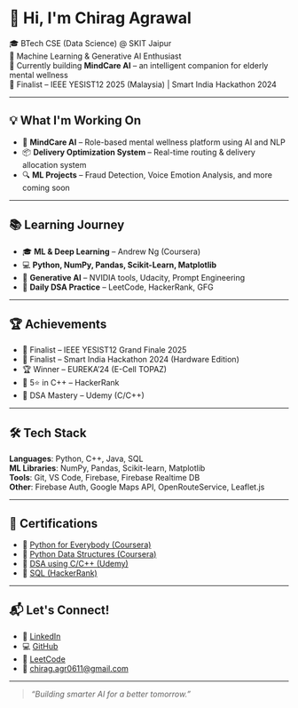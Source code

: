 # 👋 Hi, I'm Chirag Agrawal

🎓 BTech CSE (Data Science) @ SKIT Jaipur  
🤖 Machine Learning & Generative AI Enthusiast  
🚀 Currently building **MindCare AI** – an intelligent companion for elderly mental wellness  
🏁 Finalist – IEEE YESIST12 2025 (Malaysia) | Smart India Hackathon 2024  

---

## 💡 What I'm Working On
- 🧠 **MindCare AI** – Role-based mental wellness platform using AI and NLP  
- 📦 **Delivery Optimization System** – Real-time routing & delivery allocation system  
- 🔍 **ML Projects** – Fraud Detection, Voice Emotion Analysis, and more coming soon  

---

## 📚 Learning Journey
- 🎓 **ML & Deep Learning** – Andrew Ng (Coursera)  
- 💻 **Python, NumPy, Pandas, Scikit-Learn, Matplotlib**  
- 🧠 **Generative AI** – NVIDIA tools, Udacity, Prompt Engineering  
- 🔁 **Daily DSA Practice** – LeetCode, HackerRank, GFG

---

## 🏆 Achievements
- 🥇 Finalist – IEEE YESIST12 Grand Finale 2025  
- 🥈 Finalist – Smart India Hackathon 2024 (Hardware Edition)  
- 🏆 Winner – EUREKA’24 (E-Cell TOPAZ)  
- 🌟 5⭐ in C++ – HackerRank  
- 🧠 DSA Mastery – Udemy (C/C++)

---

## 🛠️ Tech Stack
**Languages**: Python, C++, Java, SQL  
**ML Libraries**: NumPy, Pandas, Scikit-learn, Matplotlib  
**Tools**: Git, VS Code, Firebase, Firebase Realtime DB  
**Other**: Firebase Auth, Google Maps API, OpenRouteService, Leaflet.js

---

## 📃 Certifications
- 📜 [Python for Everybody (Coursera)](https://www.coursera.org/account/accomplishments/verify/R2HS9XPSJXAS)  
- 📜 [Python Data Structures (Coursera)](https://www.coursera.org/account/accomplishments/verify/O28FLNIBYNFV)  
- 📜 [DSA using C/C++ (Udemy)](https://www.udemy.com/certificate/UC-50acb309-1172-45d5-94f0-d41df3953b82/)  
- 📜 [SQL (HackerRank)](https://www.hackerrank.com/certificates/6a3569665567)

---

## 📬 Let's Connect!
- 🔗 [LinkedIn](https://www.linkedin.com/in/chirag-agrawal-a7a185292/)  
- 💻 [GitHub](https://github.com/chiragmiyy)  
- 📍 [LeetCode](https://leetcode.com/chiragmiyy)  
- 📧 chirag.agr0611@gmail.com  

---

> *“Building smarter AI for a better tomorrow.”*

